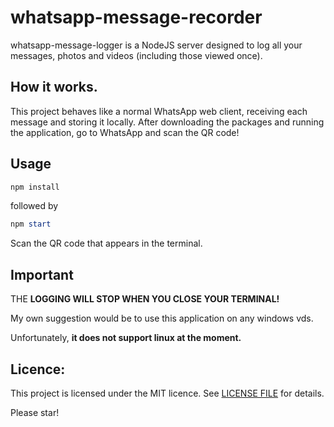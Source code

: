 # whatsapp-message-recorder 

whatsapp-message-logger is a NodeJS server designed to log all your messages, photos and videos (including those viewed once).

## How it works.
This project behaves like a normal WhatsApp web client, receiving each message and storing it locally. After downloading the packages and running the application, go to WhatsApp and scan the QR code!

## Usage 
```powershell
npm install
```
followed by 
```powershell
npm start
```

Scan the QR code that appears in the terminal.

## Important
THE **LOGGING WILL STOP WHEN YOU CLOSE YOUR TERMINAL!**

My own suggestion would be to use this application on any windows vds. 

Unfortunately, **it does not support linux at the moment.**

## Licence:

This project is licensed under the MIT licence. See [LICENSE FILE](LICENSE) for details.

Please star! 
